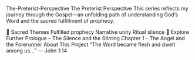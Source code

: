The-Preterist-Perspective
The Preterist Perspective
This series reflects my journey through the Gospel—an unfolding path of understanding God’s Word and the sacred fulfillment of prophecy.

📜 Sacred Themes
Fulfilled prophecy
Narrative unity
Ritual silence
🧭 Explore Further
Prologue – The Silence and the Stirring
Chapter 1 – The Angel and the Forerunner
About This Project
“The Word became flesh and dwelt among us…” — John 1:14
